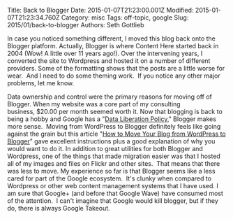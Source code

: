 Title: Back to Blogger
Date: 2015-01-07T21:23:00.001Z
Modified: 2015-01-07T21:23:34.760Z
Category: misc
Tags: off-topic, google
Slug: 2015/01/back-to-blogger
Authors: Seth Gottlieb

<span style="font-family: inherit;">In case you noticed something different, I moved this blog back onto the Blogger platform. Actually, Blogger is where Content Here started back in 2004 (Wow! A little over 11 years ago!). Over the intervening years, I converted the site to Wordpress and hosted it on a number of different providers. Some of the formatting shows that the posts are a little worse for wear. &nbsp;And I need to do some theming work. &nbsp;If you notice any other major problems, let me know.</span>  

<span style="font-family: inherit;">  
</span>
<span style="font-family: inherit;">Data ownership and control were the primary reasons for moving off of Blogger. W</span>hen my website was a core part of my consulting business,&nbsp;<span style="font-family: inherit;">$20.00 per month seemed worth it. Now that blogging is back to being a hobby and Google has a "</span><a href="http://en.wikipedia.org/wiki/Google_Takeout" style="font-family: inherit;">Data Liberation Policy</a><span style="font-family: inherit;">," Blogger makes more sense.&nbsp;</span>  

<span style="font-family: inherit;">  
</span>
<span style="font-family: inherit;">Moving from WordPress to Blogger definitely feels like going against the grain but this article "</span><a href="http://google.about.com/od/googleblogger/a/How-To-Move-Your-Blog-From-Wordpress-To-Blogger.htm" style="font-family: inherit;">How to Move Your Blog from WordPress to Blogger</a>"<span style="font-family: inherit;">&nbsp;gave excellent instructions plus a good explanation of why you would want to do it.</span>  

<span style="font-family: inherit;">  
</span>
<span style="font-family: inherit;">In addition to great utilities for both Blogger and Wordpress, one of the things that made migration easier was that I hosted all of my images and files on Flickr and other sites. &nbsp;That means that there was less to move.</span>  

<span style="font-family: inherit;">  
</span>
<span style="font-family: inherit;">My experience so far is that Blogger seems like a less cared for part of the Google ecosystem. &nbsp;It's clunky when compared to Wordpress or other web content management systems that I have used. I am sure that Google+ (and before that Google Wave) have consumed most of the attention. &nbsp;I can't imagine that Google would kill blogger, but if they do, there is always Google Takeout. &nbsp;</span>  

<span style="font-family: inherit;">  
</span>
<span style="font-family: inherit;">  
</span>
<span style="font-family: inherit;">  
</span>
<span style="font-family: inherit;">  
</span>
